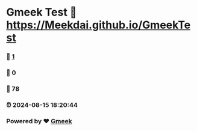 # Gmeek Test :link: https://Meekdai.github.io/GmeekTest 
### :page_facing_up: [1](https://Meekdai.github.io/GmeekTest/tag.html) 
### :speech_balloon: 0 
### :hibiscus: 78 
### :alarm_clock: 2024-08-15 18:20:44 
### Powered by :heart: [Gmeek](https://github.com/Meekdai/Gmeek)
